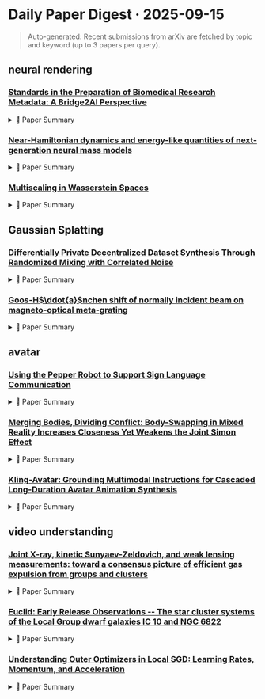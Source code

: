 # Daily Paper Digest · 2025-09-15
> Auto-generated: Recent submissions from arXiv are fetched by topic and keyword (up to 3 papers per query).

## neural rendering

### [Standards in the Preparation of Biomedical Research Metadata: A Bridge2AI Perspective](http://arxiv.org/pdf/2509.10432v1)


<!--break-out-of-list-->
<details markdown="1">
<summary>📄 Paper Summary </summary>

### 1. Task / Problem
- Creating metadata to promote AI readiness

### 2. Motivation & Gaps
- Having standardized metadata from our four distinct and highly multimodal data generators will provide a uniquely robust resource for developing and validating cross-domain computational techniques.

- **Related work challenges:**
  - Bridge2AI consortium: Lack of clear mechanisms for interoperability and standardization in metadata management.
  - AI/ML for Clinical Care: Integrating diverse data types from multiple medical centers into a unified dataset.
  - Functional Genomics: Ensuring metadata standards accommodate various data types and their specific requirements.
  - Precision Public Health: Developing standards that can be applied across different public health datasets.
  - N/A: N/A
  - N/A: N/A
  - N/A: N/A
  - N/A: Improper metadata management presents significant challenges and risks.
  - N/A: Inaccuracies in data entry, inconsistent formats, and missing information can undermine the performance of AI algorithms.
  - N/A: Privacy and legal risks associated with detailed metadata can expose sensitive information if not properly secured.
  - Common Fund Data Ecosystem Integration: Alignment of underlying data models with GC needs and ensuring patient privacy.
  - N/A: N/A

### 3. Core Idea
- A common representational model for dataset metadata standardized across all GCs is envisioned to create significant synergies.

### 4. Method
- **Pipeline**: Data is organized and packaged according to the Clinical Dataset Structure (CDS), inspired by the Brain Imaging Data Structure (BIDS).
- **Architecture / Loss / Training**: N/A
- **Complexity / Resources**: The project utilizes a combination of existing standards and new extensions to accommodate diverse data types.

### 5. Experiments
- **Datasets & Metrics**: The AI-READi dataset includes over one thousand participants and 13 types of measurements, including survey data, physical metrics, retinal images, and environmental properties.
- **Baselines**: Croissant, Current practices in metadata management, Data Cards, Dataset Nutrition Labels, Datasheets, Digital Imaging and Communications in Medicine, Healthsheets, N/A, OMOP common data model, Waveform Database Software Package
- **Main Results**: The dataset is accessible in a secure enclave for permissioned users to analyze using a suite of tools.
- **Ablations**: N/A
- **Limitations / Stress Tests**: Data quality is assessed through standardized scripts for conformance, completeness, and plausibility.

### 6. Takeaways
- **Pros**: Standardization can improve AI-readiness of biomedical datasets., Clear guidelines can enhance metadata creation processes., Collaboration within the Bridge2AI consortium can lead to better practices.
- **Cons**: Existing standards may lack interoperability., Researchers may not have the necessary tools for metadata management., Bespoke standards may not be widely adopted.
- **Future Work**: Further research on effective metadata practices., Development of tools to facilitate metadata standardization., Expansion of guidelines to include more diverse data modalities.

</details>

### [Near-Hamiltonian dynamics and energy-like quantities of next-generation neural mass models](http://arxiv.org/pdf/2509.10428v1)


<!--break-out-of-list-->
<details markdown="1">
<summary>📄 Paper Summary </summary>

### 1. Task / Problem
- Investigate transitions between energy states in neural mass models

### 2. Motivation & Gaps
- The study explores how external stimuli can induce transitions between energy states in neural mass models, drawing parallels with transcranial magnetic stimulation.

- **Related work challenges:**
  - Hopfield's work on memory forming networks: Energy functions used to study stability of equilibrium states are not directly related to neuronal populations.
  - Energy landscapes in EEG and fMRI analysis: These landscapes have no clear connection to the underlying neuronal populations.
  - Next-generation neural mass models: Linking their dynamics to energy considerations and approximating them with Hamiltonian descriptions has not been investigated.
  - N/A: N/A
  - Energy landscape theory: Estimates energy barriers and states by analyzing brain recordings, which may not directly derive the energy landscape.
  - Neural mass models: Understanding the dynamics of populations with varying excitability parameters and their implications for brain behavior.
  - Theory of protein folding: the energy landscape perspective: Understanding the dynamics of protein folding.
  - State-of-the-art estimation of protein model accuracy using AlphaFold: Accurate estimation of protein model accuracy.
  - Characterising Alzheimer’s disease with EEG-based energy landscape analysis: Characterizing complex neurological conditions.
  - N/A: N/A

### 3. Core Idea
- The study explores the dynamics of neural mass models using energy-like quantities and averaging techniques.

### 4. Method
- **Pipeline**: Modeling the neural mass system dynamics using energy-constant curves and analyzing transitions in response to stimuli.
- **Architecture / Loss / Training**: The model uses a Lorentzian distribution for individual excitabilities and incorporates parameters for synaptic strength and applied current.
- **Complexity / Resources**: The model complexity is influenced by the homogeneity of the neuronal population and the coupling strength.

### 5. Experiments
- **Datasets & Metrics**: Simulations of neural mass models with varying parameters to observe energy state transitions.
- **Baselines**: Energy landscape theory, N/A, Previous energy landscape theories, Standard neural mass models, Traditional neural mass models
- **Main Results**: The model successfully predicts transitions between energy states and demonstrates the role of kinetic energy in these transitions.
- **Ablations**: Testing the effects of varying parameters like synaptic strength and population heterogeneity on model behavior.
- **Limitations / Stress Tests**: The model's accuracy improves with smaller δ values, indicating limitations in heterogeneous populations.

### 6. Takeaways
- **Pros**: Provides a new perspective on neuronal population dynamics using physics principles., Links energy landscape theory with neuronal behavior., Offers a framework for analyzing complex behaviors in neural mass models.
- **Cons**: The model may oversimplify the complexities of real neuronal populations., Assumptions about parameter distributions may not hold in all cases., The connection between energy landscapes and actual neuronal dynamics is still unclear.
- **Future Work**: Further exploration of the relationship between energy landscapes and neuronal dynamics., Investigation of the model's applicability to different types of neural populations., Development of more sophisticated models that incorporate additional biological realism.

</details>

### [Multiscaling in Wasserstein Spaces](http://arxiv.org/pdf/2509.10415v1)


<!--break-out-of-list-->
<details markdown="1">
<summary>📄 Paper Summary </summary>

### 1. Task / Problem
- Analyzing learning dynamics of neural networks in Wasserstein space

### 2. Motivation & Gaps
- The study investigates the learning dynamics of neural networks through the lens of Wasserstein spaces, focusing on the convergence of measures during training.

- **Related work challenges:**
  - Recent mathematical advancements in Wasserstein spaces: Multiscale analysis has not been adequately addressed.
  - Wavelet multiresolution frameworks: Need for adaptation to Riemannian manifolds.
  - Computational algorithms in Wasserstein spaces: Lack of multiscale representation methods.
  - N/A: N/A
  - Transport subdivision schemes: Limited to discrete probability measures.
  - Interpolation methods for Wasserstein spaces: Existing methods may not adequately handle the complexities of absolutely continuous measures.
  - Previous studies on optimal transport theory: Limited understanding of how multiscale representations can enhance data compression and optimality analysis.
  - Research on discrete measures: Need for suitable modifications to apply multiscale transforms to discrete cases.
  - McCann's interpolating scheme: Non-uniqueness of the coupling matrix in real-world data.
  - Elementary subdivision scheme: Need for consistent average points across iterations.
  - Optimal transport theory: Establishing stability conditions for refinement rules in the context of multiscale analysis.
  - Previous studies on multiscale transforms: Understanding the implications of geometric decay in detail coefficients.
  - Previous studies on Gaussian measures: Limited understanding of the multiscale properties and their implications in Wasserstein spaces.
  - Research on optimal transport: Need for effective methods to analyze and visualize the transport between measures.
  - Coulomb's law application in vector fields: Understanding the behavior of particles in electric fields and their trajectories.
  - Elementary multiscale transform: Detecting the effects of large vector fields on point clouds.
  - Deep learning model analysis: Tracking discrete probability measures in neural networks.
  - Wasserstein regression: Understanding the smoothness of learning dynamics in high-dimensional spaces.
  - Statistical data analysis in Wasserstein space: Addressing the stochasticity in optimization methods affecting learning dynamics.
  - Fast and scalable Wasserstein-1 neural optimal transport solver: Efficiently predicting perturbations in single-cell data.
  - N/A: N/A

### 3. Core Idea
- The dynamics of neural network weights follow a smooth path in a high-dimensional space, converging to Dirac's measure over specific digits as learning progresses.

### 4. Method
- **Pipeline**: Utilizing a sequence of discrete probability measures to analyze learning dynamics across epochs.
- **Architecture / Loss / Training**: The architecture involves a neural network trained over 161 epochs with batch sizes of 128.
- **Complexity / Resources**: The analysis operates in a 2346-dimensional space, requiring significant computational resources.

### 5. Experiments
- **Datasets & Metrics**: The MNIST dataset is used for digit prediction, with metrics based on mean probabilities and detail coefficients.
- **Baselines**: Existing transport subdivision schemes, McCann's interpolating scheme, N/A, Non-interpolating corner-cutting scheme, Previous Wasserstein-based learning approaches, Previous multiscale analysis techniques, Previous multiscale methods, Standard Gaussian measures, Standard interpolation methods in Wasserstein spaces, Standard neural network training methods, Standard optimal transport methods, Traditional multiscale analysis methods, Wavelet transforms
- **Main Results**: The learning dynamics exhibit smooth convergence to Dirac's measure, with detail coefficients showing decay over scales.
- **Ablations**: Investigating the impact of different batch sizes and learning rates on the learning dynamics.
- **Limitations / Stress Tests**: The analysis is limited by the stochastic nature of the optimization methods used.

### 6. Takeaways
- **Pros**: Robustness and interpretability of the multiscale representation., Versatility in application across different types of measures., Theoretical guarantees on stability and geometric decay.
- **Cons**: Complexity in adapting methods for mixed types of measures., Potential computational challenges in large-scale applications., Limited exploration of practical applications beyond the examples provided.
- **Future Work**: Further exploration of multiscale analysis in other domains., Development of more efficient computational algorithms., Investigation of additional applications in deep learning.

</details>

## Gaussian Splatting

### [Differentially Private Decentralized Dataset Synthesis Through Randomized Mixing with Correlated Noise](http://arxiv.org/pdf/2509.10385v1)


<!--break-out-of-list-->
<details markdown="1">
<summary>📄 Paper Summary </summary>

### 1. Task / Problem
- Differential Privacy in Federated Learning

### 2. Motivation & Gaps
- The paper addresses the challenge of maintaining differential privacy in federated learning settings, where data is distributed across multiple clients.

- **Related work challenges:**
  - Differentially Private Class-Centric Data Aggregation (DP-CDA): In a decentralized setting, limited sample size per client increases sensitivity of local computations, requiring higher noise injection which degrades utility.
  - Federated Learning (FL): Model updates can still leak sensitive information, and attacks specific to decentralized systems can exploit intermediate model updates.
  - Federated Learning: Significant privacy leakage during model parameter exchange.
  - Differential Privacy: Higher noise requirements in federated settings degrade utility.
  - CAPE Protocol: Need for effective noise management to maintain privacy while improving utility.
  - Conventional Federated DP-CDA: Increased noise degrades the utility of generated synthetic data as the number of clients grows.
  - Federated DP-CDA: Experiences performance degradation due to increased local noise in decentralized scenarios.
  - DP-Mix: Offers a better trade-off but still does not match the utility of centralized methods.
  - Local Perturbation: Ensures strong privacy but results in extreme utility loss.
  - Federated learning in non-iid settings aided by differentially private synthetic data: N/A
  - Generative models for effective ml on private, decentralized datasets: N/A
  - Federated learning: Challenges, methods, and future directions: N/A
  - Handling privacy-sensitive medical data with federated learning: challenges and future directions: N/A
  - Differentially private federated learning: A client level perspective: N/A
  - Gaussian Mechanism: Requires large noise injection at each client, degrading utility.
  - Rényi Differential Privacy: Complexity in ensuring privacy guarantees across decentralized data.
  - CAPE Protocol: Balancing local privacy with global utility.

### 3. Core Idea
- The CAPE protocol splits noise into local and correlated components to maintain privacy while preserving utility in federated settings.

### 4. Method
- **Pipeline**: Clients generate privatized estimates using local and correlated noise, which are then aggregated at the server.
- **Architecture / Loss / Training**: CNN model with a convolutional block followed by fully connected layers, trained with cross-entropy loss using Adam optimizer.
- **Complexity / Resources**: Overall computational complexity is O(T·S·l·dx), scaling linearly with the number of synthetic samples, clients, and feature dimensions.

### 5. Experiments
- **Datasets & Metrics**: MNIST and FashionMNIST datasets evaluated under various privacy budgets.
- **Baselines**: Centralized DP-CDA, Centralized Differential Privacy, Conventional Federated DP-CDA, DP-CDA, DP-Mix, Federated DP-CDA, Local Perturbation, N/A, Random Projection, Standard Federated Learning Approaches
- **Main Results**: CAPE achieves the same privacy guarantees as local mechanisms while restoring utility to centralized levels.
- **Ablations**: N/A
- **Limitations / Stress Tests**: N/A

### 6. Takeaways
- **Pros**: Improved privacy-utility trade-off in federated settings., Synthetic data generation preserves statistical structure without leaking private information., CAPE allows for limited collaboration among clients while maintaining privacy.
- **Cons**: Increased noise required in decentralized settings can degrade utility., Potential challenges in implementation across diverse client environments., Dependence on the effectiveness of the CAPE protocol.
- **Future Work**: Explore further optimizations in noise generation techniques., Investigate the application of this method in other sensitive domains., Develop more robust frameworks for privacy-preserving federated learning.

</details>

### [Goos-H$\ddot{a}$nchen shift of normally incident beam on magneto-optical meta-grating](http://arxiv.org/pdf/2509.10374v1)


<!--break-out-of-list-->
<details markdown="1">
<summary>📄 Paper Summary </summary>

### 1. Task / Problem
- Study the Goos-Hanchen shift in magneto-optical meta-gratings

### 2. Motivation & Gaps
- The Goos-Hanchen shift in optical gratings arises from the excitation of resonant modes, which extract energy from the incident optical beam and propagate laterally before re-radiating the optical energy back into the surrounding medium.

- **Related work challenges:**
  - Previous researches about the GH shift: Require oblique incident of the optical beam, complicating application schemes.
  - Studies on quasi-BICs: Need to control the GH shift by tuning the external magnetic field.
  - Research on magneto-optical materials: Band structure becomes non-symmetric, complicating the understanding of GH shift.
  - N/A: N/A
  - N/A: N/A
  - N/A: N/A
  - High-Q Supercavity Modes in Subwavelength Dielectric Resonators: N/A
  - From Fano to quasi-BIC resonances in individual dielectric nanoantennas: N/A
  - Resonant dual-grating metamembranes supporting spectrally narrow bound states in the continuum: N/A

### 3. Core Idea
- Component grating of magneto-optical rods induces quasi-BICs at the Γ point with large Q factor and nonzero group velocity, affecting the GH shift of the reflected beam.

### 4. Method
- **Pipeline**: Design a compound grating of magneto-optical rods and study its band structure and GH shift.
- **Architecture / Loss / Training**: N/A
- **Complexity / Resources**: Utilizes Finite Element Method (FEM) in COMSOL for numerical calculations.

### 5. Experiments
- **Datasets & Metrics**: N/A
- **Baselines**: Momentum mismatch driven bound states in the continuum and ellipsometric phase singularities, N/A, Previous studies on GH shift, Research on optical gratings, Studies on resonant modes, Symmetry-protected dual bound states in the continuum in metamaterials, Tunable magneto-optical accidental bound states in the continuum with intrinsic chirality and nonreciprocal transmission
- **Main Results**: The GH shift of the reflected beam is dependent on the Q factor of the quasi-BIC and the beam width of the Gaussian beam.
- **Ablations**: N/A
- **Limitations / Stress Tests**: N/A

### 6. Takeaways
- **Pros**: The proposed method allows for a normally incident optical beam to have a sizable GH shift., The use of magneto-optical materials enables tuning of the band structure., The findings can be applied in diverse fields such as optical sensing and energy storage.
- **Cons**: The complexity of the design may limit practical applications., Dependence on precise tuning of structural parameters., Potential challenges in experimental validation of the theoretical results.
- **Future Work**: Explore other magneto-optical materials for enhanced performance., Investigate the application of the findings in real-world optical devices., Develop simpler methods for achieving GH shifts in optical systems.

</details>

## avatar

### [Using the Pepper Robot to Support Sign Language Communication](http://arxiv.org/pdf/2509.09889v1)


<!--break-out-of-list-->
<details markdown="1">
<summary>📄 Paper Summary </summary>

### 1. Task / Problem
- Evaluating the recognition of Italian Sign Language (LIS) signs by the Pepper robot

### 2. Motivation & Gaps
- This research explores the use of the Pepper robot to facilitate communication for Deaf users in interactive environments, aiming to reduce communication barriers and foster inclusive interactions.

- **Related work challenges:**
  - Research on the use of social robots for sign language communication began in 2012.: Most social robots interact using speech synthesis and visual displays, which limits accessibility for Deaf individuals.
  - NAO H25 robot study: Limitations in the robot’s structure and mobility.
  - RASA robot for Persian Sign Language: Lack of facial expressions and mouth movements negatively affected sign clarity.
  - InMoov robot for autistic children: Limited signs programmed for engagement.
  - Existing methods for creating sign language animations: Manual creation is time-consuming and complex, requiring significant effort for each sign.
  - Previous studies on robotic sign language communication: Limited automation in generating signs, leading to inconsistencies and inefficiencies.
  - Previous studies on robot communication with Deaf individuals: Limited expressivity and intelligibility due to physical constraints of the robot.
  - Signavatars: A large-scale 3d dataset for holistic sign language production and understanding: N/A
  - A participatory design process of a robotic tutor of assistive sign language for children with autism: N/A
  - Prototyping and preliminary evaluation of sign language translation system in the railway domain: N/A

### 3. Core Idea
- The core idea is to utilize the Pepper robot to support sign language communication, particularly for Deaf users, by implementing a system that can understand and produce sign language.

### 4. Method
- **Pipeline**: Conducted recognition tests using binomial tests to evaluate sign recognition rates.
- **Architecture / Loss / Training**: N/A
- **Complexity / Resources**: The study involved a small sample size of 12 participants, which limits statistical power.

### 5. Experiments
- **Datasets & Metrics**: Recognition accuracy was measured through binomial tests and qualitative notes on sign performance.
- **Baselines**: InMoov, Manual sign creation methods, N/A, NAO H25, NAO H25 robot for Turkish Sign Language, Previous robotic sign language recognition studies, RASA
- **Main Results**: Pepper showed significant recognition rates for several signs but struggled with full sentences due to complexity.
- **Ablations**: N/A
- **Limitations / Stress Tests**: The study faced limitations in participant recruitment and the robot's physical constraints affecting sign execution.

### 6. Takeaways
- **Pros**: Pepper can perform a subset of LIS signs intelligibly., The study contributes to the discussion on inclusive robotics., Future developments could enhance robot expressivity.
- **Cons**: Full sentence recognition is significantly lower., Pepper has physical limitations affecting sign production., Limited integration of Deaf users in the design process.
- **Future Work**: Address multi-modal enhancements like screen-based support., Involve Deaf users in participatory design., Refine robot expressivity and usability.

</details>

### [Merging Bodies, Dividing Conflict: Body-Swapping in Mixed Reality Increases Closeness Yet Weakens the Joint Simon Effect](http://arxiv.org/pdf/2509.09815v1)


<!--break-out-of-list-->
<details markdown="1">
<summary>📄 Paper Summary </summary>

### 1. Task / Problem
- Investigate the effects of reciprocal body swapping on interpersonal closeness and action-level coordination in mixed reality environments.

### 2. Motivation & Gaps
- The study aims to understand how body ownership and self-concept clarity influence interpersonal dynamics in mixed reality settings.

- **Related work challenges:**
  - Previous research on Mixed Reality and body ownership.: Lack of studies examining real-time coordination among co-located users.
  - Classic studies on the Simon task.: Most studies stop at confirming the illusion's validity without exploring its implications.
  - BeAnotherLab’s 'Machine to Be Another': Limited to one-way body-swapping.
  - Dollinger et al. VR body-swapping system: Does not assess social consequences of body-swapping.
  - Genay et al.: Did not test reciprocal body-swapping's effect on implicit action coupling.
  - Genay et al.: Stronger ownership for virtual hands in combined real–virtual environments than in purely virtual ones.
  - N/A: No significant differences in ownership ratings across virtual, augmented, and physical settings.
  - N/A: Individual differences in self-identity and personality significantly influence how users experience embodiment.
  - N/A: N/A
  - Previous studies on the Simon effect: Limited understanding of how body ownership influences spatial interference.
  - Research on avatar embodiment: Need for empirical evidence on the impact of avatar control on interpersonal closeness.
  - N/A: N/A
  - Self-Expansion Theory: Understanding how stable self-concept affects perspective-taking and interpersonal closeness.
  - Joint Simon Effect: Exploring the relationship between body ownership and action co-representation.
  - N/A: N/A
  - E. Wolf et al. (2020): Body weight perception of females using photorealistic avatars in virtual and augmented reality.
  - M. Zhu et al. (2024): Interplay of team member expertness and big five personality traits in virtual collaboration.

### 3. Core Idea
- Reciprocal body swapping enhances interpersonal closeness while reducing action-level coordination, suggesting a trade-off that can inform the design of multi-user XR systems.

### 4. Method
- **Pipeline**: Participants engaged in a body swapping task while their interpersonal closeness and coordination were measured.
- **Architecture / Loss / Training**: N/A
- **Complexity / Resources**: Analyses were conducted using Python 3.11 with libraries such as pandas, SciPy, and statsmodels.

### 5. Experiments
- **Datasets & Metrics**: Data collected from 33 participants using self-report measures and reaction time assessments.
- **Baselines**: Go/No-Go Task, Go/No-Go task, N/A, No body-swapping condition, Non-swapped avatar interaction, Self-Avatar condition, Standard Simon Task, Standard Simon task, Traditional avatar interaction
- **Main Results**: Body swapping increased interpersonal closeness, particularly for individuals with high self-concept clarity, but reduced action-level coordination.
- **Ablations**: N/A
- **Limitations / Stress Tests**: Limited sample size and focus on dyadic interactions; future studies should explore larger groups and neurophysiological measures.

### 6. Takeaways
- **Pros**: Enhances collaboration in Mixed Reality environments., Promotes empathy and social learning., Offers therapeutic interventions through shared embodiment.
- **Cons**: Limited exploration of long-term effects., Potential for misinterpretation of results., Dependence on specific experimental conditions.
- **Future Work**: Investigate long-term impacts of body-swapping., Explore applications in therapeutic settings., Examine effects on diverse populations.

</details>

### [Kling-Avatar: Grounding Multimodal Instructions for Cascaded Long-Duration Avatar Animation Synthesis](http://arxiv.org/pdf/2509.09595v1)


<!--break-out-of-list-->
<details markdown="1">
<summary>📄 Paper Summary </summary>

### 1. Task / Problem
- Long-duration avatar video generation

### 2. Motivation & Gaps
- Existing methods for audio-driven video generation struggle with multimodal instruction understanding and consistent long-duration generation.

- **Related work challenges:**
  - Video Diffusion Transformers (DiT): Insufficient for highly realistic portrait synthesis and often treat each conditional signal independently.
  - Prior work on facial expression and lip synchronization: Leads to semantic conflicts across modalities and affect.
  - Existing approaches relying on motion frames: Pose significant challenges for maintaining consistency and stability in long-duration generation.
  - Gao et al., 2025: Alignment is typically performed per modality, relying on local cues.
  - Fei et al., 2025: Shallow fusion at the generation stage limits expressive capabilities.
  - Wang et al., 2025a: Existing methods do not effectively manage emotional consistency across modalities.
  - OmniHuman: Identity drift and low-quality video generation.
  - HeyGen: Inconsistent lip synchronization and visual quality.
  - OmniHuman-1: Limited to fixed resolutions and lacks support for arbitrary input/output resolutions.
  - HeyGen: Produces videos with repetitive action patterns, harming vividness and diversity.
  - Diffusion Transformers: Primarily designed for general video generation, inadequate for speech-driven digital portrait modeling.
  - Jiang et al., 2025: Struggle with multimodal instruction understanding.
  - Gan et al., 2025: Reliance on local cues for alignment within each modality.
  - Huang et al., 2025: Inconsistent long-duration generation.
  - N/A: N/A

### 3. Core Idea
- A cascaded framework that unifies multimodal instruction understanding with long-duration generation of lifelike portrait videos.

### 4. Method
- **Pipeline**: Two-stage pipeline: first employs an MLLM director to produce a blueprint video, then synthesizes long videos through parallel sub-clip generation.
- **Architecture / Loss / Training**: Coupled with carefully curated data and practical training and inference strategies.
- **Complexity / Resources**: Preserves fine-grained details while faithfully realizing global semantics.

### 5. Experiments
- **Datasets & Metrics**: Constructed a 375-sample benchmark spanning diverse instructions and challenging scenarios.
- **Baselines**: Existing audio-driven video generation methods, HeyGen, N/A, OmniHuman, OmniHuman-1
- **Main Results**: Kling-Avatar delivers vivid, fluent videos up to 1080p and 48 fps, with precise lip synchronization and strong controllability.
- **Ablations**: Future work will include additional objective metrics to complement the GSB assessments.
- **Limitations / Stress Tests**: Human preference–based metric comparisons confirm superior performance.

### 6. Takeaways
- **Pros**: Generates vivid, fluent, long-duration videos at up to 1080p and 48 fps., Maintains strong generalization to open-domain scenarios., Achieves superior performance across multiple dimensions.
- **Cons**: Dependency on high-quality training data., Potential for identity drift in long videos., Limited generalization to unseen character dynamics.
- **Future Work**: Further improvements in instruction understanding., Exploration of additional multimodal inputs., Enhancements in real-time generation capabilities.

</details>

## video understanding

### [Joint X-ray, kinetic Sunyaev-Zeldovich, and weak lensing measurements: toward a consensus picture of efficient gas expulsion from groups and clusters](http://arxiv.org/pdf/2509.10455v1)


<!--break-out-of-list-->
<details markdown="1">
<summary>📄 Paper Summary </summary>

### 1. Task / Problem
- Analyze the kSZ effect profile in relation to stellar mass and feedback mechanisms

### 2. Motivation & Gaps
- The study investigates the discrepancies between spectroscopic and photometric measurements of the kSZ effect, particularly focusing on the required feedback levels for different stellar mass bins.

- **Related work challenges:**
  - FLAMINGO simulation: Inconsistency with observed eROSITA X-ray gas fractions and kSZ measurements.
  - Previous studies on gas expulsion: Moderate power suppression inferred from X-ray measurements does not align with recent observations.
  - Stacked measurements of the kSZ effect: Need for more robust constraints on gas content beyond several R500.
  - Bulbul et al. 2024: Gas mass measurements from the eROSITA all-sky survey.
  - Schaan et al. 2021: kSZ effect profiles from SDSS+ACT.
  - Guachalla et al. 2025: kSZ effect profiles from DESI+ACT.
  - Guachalla et al. (2025): Combining multiple ACT DR6 channels with Planck data.
  - Hadzhiyska et al. (2024b): Measuring kSZ effect profiles for different stellar mass bins.
  - FLAMINGO simulations: Inferring feedback strength from kSZ profile shapes.
  - Dalla Vecchia & Schaye 2012: Numerical overcooling due to large masses of gas particles.
  - Huˇ sko et al. 2022: Limited range of feedback strengths in jet mode AGN feedback.
  - Braspenning et al. 2024: Bias in inferred feedback strength due to mismatches in halo mass or redshift.
  - McCarthy et al. (2025): Inclusion of redshift marginalization in halo mass inference.
  - Ghirardini et al. (2024): Validation of halo masses using weak lensing calibrated scaling relations.
  - Hoekstra et al. (2012): Mitigating cluster member contamination in GGL measurements.
  - McCarthy et al. (2025): The strongest feedback simulation closely matches observations at lower redshifts.
  - Guachalla et al. (2025): Different feedback strengths required for high mass LRG bins compared to lower mass bins.
  - Hadzhiyska et al. (2024b): Incompatibility of measurements from spectroscopic and photometric methods.
  - MillenniumTNG: Does not expel enough gas beyond R500 from groups and clusters.
  - EAGLE: Exhibits milder feedback than the observations require.
  - FABLE: Similar issues with gas mass fraction discrepancies.
  - Popesso et al. 2024a: N/A
  - Bulbul et al. 2024: N/A
  - Pakmor et al. 2023: N/A
  - Schaye et al. 2015: N/A
  - Henden et al. 2018: N/A
  - Braspenning et al. 2024: Deviates from pre-eROSITA observed cluster scaling relations.
  - Bigwood et al. 2025: N/A
  - Hadzhiyska et al. 2024b: Photometric measurements are well described by the strongest feedback variant.
  - Guachalla et al. 2025: Spectroscopic measurements appear to require even stronger gas expulsion.
  - Seppi et al. 2022; Marini et al. 2024: X-ray detected samples are incomplete at lower masses and potentially biased.
  - Heydenreich et al. (2025): Establishing consistency between lensing surveys
  - Amon et al. (2023): Correcting the raw excess surface density estimator for known systematics
  - Li et al. (2023): Correcting mean redshifts of the HSC tomographic bins
  - Hirata & Seljak 2003: Estimating residual multiplicative biases as a function of signal-to-noise and resolution.
  - Li et al. 2022: Correcting for multiplicative and additive biases induced by selection criteria.
  - Ross et al. 2025: Reproducing the redshift distribution of observations using random catalogs.
  - Hoekstra et al. 2012: Cluster member contamination in GGL measurements due to photometric redshift uncertainties.
  - Gruen et al. 2014: Dilution of shear signal from background source galaxy samples.
  - Dietrich et al. 2019: Calibration of corrections against simulations to minimize contamination.
  - Zhou et al. (2023a): Photometric measurements require different feedback levels compared to spectroscopic measurements.
  - FLAMINGO simulation: Both measurement types require stronger feedback than the fiducial simulation, but differ on the extent of feedback needed.
  - N/A: N/A
  - N/A: N/A
  - N/A: N/A

### 3. Core Idea
- The analysis reveals that photometric kSZ measurements align well with the strongest feedback simulation, while spectroscopic measurements indicate a need for even stronger feedback in higher mass bins.

### 4. Method
- **Pipeline**: Stacked kSZ effect profile calculation from simulated galaxies matched to GGL measurements, marginalizing over redshift distributions.
- **Architecture / Loss / Training**: N/A
- **Complexity / Resources**: The method requires careful calibration and the use of multiple simulations to ensure accurate halo mass inference.

### 5. Experiments
- **Datasets & Metrics**: Utilized photometric and spectroscopic measurements of kSZ effect profiles across different stellar mass bins.
- **Baselines**: 1 Gpc3 hydrodynamical FLAMINGO simulation, DES Y3, DES Y3 shear catalog, DES shear catalog, EAGLE, FABLE, FLAMINGO fiducial radiative feedback, FLAMINGO simulation, FLAMINGO simulations, Ghirardini et al. (2024), Guachalla et al. (2025), Guachalla et al. 2025, HSC Y3, HSC shear catalog, Hadzhiyska et al. (2024b), KiDS 1000, McCarthy et al. (2025), MillenniumTNG, N/A, Schaan et al. 2021, Stronger jet feedback, Stronger radiative feedback, Strongest radiative feedback, blue shear catalog
- **Main Results**: Photometric measurements are well described by the strongest feedback simulation, while spectroscopic measurements require stronger feedback for the highest mass bins.
- **Ablations**: The analysis includes variations in GGL fitting processes and halo mass selection methods to assess their impact on results.
- **Limitations / Stress Tests**: Omitted highest mass LRG bins from primary analysis due to discrepancies in required feedback levels.

### 6. Takeaways
- **Pros**: Provides a comprehensive view of gas expulsion mechanisms., Highlights discrepancies between simulations and observations., Offers insights into the impact of baryon feedback on large-scale structure.
- **Cons**: Inconsistencies with existing simulations., Limited understanding of the physical mechanisms behind gas expulsion., Dependence on multi-probe measurements may introduce complexity.
- **Future Work**: Further exploration of complementary observables., Next-generation simulations to refine understanding of gas dynamics., Investigate the implications of findings on galaxy evolution and cosmology.

</details>

### [Euclid: Early Release Observations -- The star cluster systems of the Local Group dwarf galaxies IC 10 and NGC 6822](http://arxiv.org/pdf/2509.10440v1)


<!--break-out-of-list-->
<details markdown="1">
<summary>📄 Paper Summary </summary>

### 1. Task / Problem
- Analysis of star cluster systems in dwarf galaxies NGC 6822 and IC 10

### 2. Motivation & Gaps
- The study aims to provide a detailed analysis of star cluster systems in two Local Group dwarf galaxies, NGC 6822 and IC 10, utilizing high-resolution imaging from the Euclid mission.

- **Related work challenges:**
  - Hubble Space Telescope studies: Limited field of view and focus on bright inner regions, potentially biasing the understanding of cluster populations.
  - Previous studies on star clusters: Lack of comprehensive views of star cluster populations in nearby galaxies.
  - Research on old globular clusters: Difficulty in identifying and analyzing old clusters that provide insights into galaxy assembly histories.
  - Brodie & Strader 2006: Understanding the timeline and nature of hierarchical galaxy growth through the identification and analysis of globular clusters (GCs).
  - Massari et al. 2019: Focusing on cluster kinematics, chemistry, and ages to identify accreted GCs in the Milky Way.
  - Foster et al. 2014: Recognizing accreted GCs outside the Milky Way through their association with tidal streams.
  - Huxor et al. (2013): Independent analysis of the same data to discover additional GCs.
  - Veljanoski et al. (2015): Inferring dynamical mass of NGC 6288’s GC system.
  - Demers et al. (2004): Understanding the distribution of star populations in IC 10.
  - Huxor et al. 2008, 2014; Johnson et al. 2015: Automated or semi-automated methods of star cluster detection face significant challenges due to the complex appearance of clusters against varying stellar fields.
  - Gouliermis et al. (2010): Clusters defined as overdensities of point sources were not visually apparent in the Euclid image.
  - Hodge (1977): Older studies lacked published coordinates for cluster candidates.
  - Krienke & Hodge (2004): Coordinates did not always correspond to visible overdensities in the Euclid images.
  - Chandar et al. 2010: Major source of uncertainty in star cluster studies.
  - Cook et al. 2019: Methods to deal with uncertainties in aperture corrections.
  - Adamo et al. 2015: N/A
  - Deger et al. 2022: N/A
  - L15: N/A
  - BAGPIPES algorithm: Dealing with dust and foreground extinction in fitting cluster properties.
  - Previous studies on cluster sizes: Irregular profiles of clusters leading to undetermined half-light radii.
  - Completeness tests: Assessing the accuracy of measurements and recovery rates of synthetic clusters.
  - L15: Differences in age estimates and systematic offsets in cluster profile-fitting methodologies.
  - Veljanoski et al. (2015): N/A
  - Hwang et al. (2011): N/A
  - Huxor et al. (2013): N/A
  - Krienke & Hodge (2004): N/A
  - Larsen et al. (2022): N/A
  - Chandar et al. (2000): N/A
  - Hwang et al. (2014): N/A
  - Gatto et al. (2021): N/A
  - Bica et al. (2020): N/A
  - Fall & Zhang (2001): N/A
  - Elmegreen & Efremov (1997): N/A
  - Larsen (2009): N/A
  - Adamo et al. (2015): N/A
  - Johnson et al. (2017): N/A
  - Massey et al. (2007): N/A
  - Fusco et al. (2012): N/A
  - Lim & Lee (2015): N/A
  - Lim & Lee (2015): Comparison of SED-fit masses and ages with previous studies.
  - Gatto et al. (2021): Bias in areal coverage and systematic effects in age determination methods.
  - Chandar et al. (2005): Understanding the rapid gas expulsion and its effects on cluster disruption.
  - Georgiev et al. (2009): Candidate globular clusters (GCs) identified but not spectroscopically confirmed or age dated.
  - Huxor et al. (2014): Tentative evidence for a second peak in luminosity functions but low cluster numbers prevent strong conclusions.
  - Mackey et al. (2019): Comparison of luminosity functions with other galaxies shows variations that complicate understanding.
  - Lee et al. 2005: N/A
  - Chandar et al. 2016: N/A
  - Mackey & Gilmore 2003: N/A
  - Ryon et al. 2015: N/A
  - Bastian et al. 2012: N/A
  - Scheepmaker et al. 2007: N/A
  - Larsen 2004: N/A
  - Barmby et al. 2009: N/A
  - Forbes et al. (2018b): Lack of universally accepted definitions for GCs and accurate age information in extragalactic studies.
  - Eadie et al. (2022); Jones et al. (2023); Saifollahi et al. (2025): Diversity in GC populations of low-mass galaxies.
  - Gratton et al. (2019): Defining GCs in the Milky Way and its satellites versus extragalactic candidates.
  - Forbes et al. (2018b): Halo mass estimation for dwarf galaxies
  - Oh et al. (2015): Scaling relationship scatter at low-mass end
  - N/A: N/A
  - N/A: N/A
  - N/A: N/A
  - Fouesneau & Lançon (2010): Using continuous population models to analyse low-mass clusters often leads to age underestimation.
  - Popescu & Hanson (2010): Clusters may appear much redder and older than they would if their IMF was fully sampled.
  - Johnson et al. (2022): Comparison of CMD-derived parameters with SED-fitted ones provides a valuable assessment of stochastic modelling.
  - N/A: N/A

### 3. Core Idea
- The study explores the effects of stochasticity on the integrated colours and age estimates of low-mass star clusters.

### 4. Method
- **Pipeline**: The method involves dividing the circular aperture used for colour determination into halves and calculating colour variations.
- **Architecture / Loss / Training**: The method utilizes a Moffat profile for cluster representation and applies a logistic function for completeness estimation.
- **Complexity / Resources**: Utilized 9-band integrated photometry and BAGPIPESSED-fitting code for analysis.

### 5. Experiments
- **Datasets & Metrics**: The analysis includes photometry and SED-fitting of star clusters in NGC 6822 and IC 10.
- **Baselines**: BAGPIPES code, Bruzual & Charlot models, Continuous population models, Gatto et al. (2021), Georgiev et al. (2009), HST imaging, HST imaging campaigns, Hodge (1977), Hubble's identification of clusters, Hunt et al. (2025), Hunter (2001), Huxor et al. (2014), L15, Lim & Lee (2015), Mackey et al. (2019), N/A, Previous literature candidates, Previous star cluster candidates from literature, Previous studies of star clusters in NGC 6822, Previous studies on GC populations in dwarf galaxies, Previous studies on star clusters, Previous studies on star clusters in NGC 6822 and IC 10, SED fitting through CIGALE, Sharina et al. (2010), Spectroscopic analyses of star clusters, Standard fitting methods for cluster properties, Stochastic population models, ground-based observations
- **Main Results**: The study finds that measurement uncertainties are the dominant source of observed colour variations.
- **Ablations**: The impact of different extinction laws and priors on the fitting results was analyzed.
- **Limitations / Stress Tests**: The tests performed are limited and suggest further exploration is needed.

### 6. Takeaways
- **Pros**: Resolved star clusters into individual stars, enhancing identification and characterization., Compiled a comprehensive catalogue of star cluster candidates., Identified several old massive clusters, providing insights into galaxy evolution.
- **Cons**: Potential bias in previous studies due to limited observational focus., Challenges in identifying old clusters that are crucial for understanding galaxy assembly., Sample completeness may limit the generalizability of findings.
- **Future Work**: Further studies on the role of star clusters in galaxy evolution., Exploration of the relationship between star clusters and galaxy assembly histories., Utilization of additional data from Euclid for more comprehensive analyses.

</details>

### [Understanding Outer Optimizers in Local SGD: Learning Rates, Momentum, and Acceleration](http://arxiv.org/pdf/2509.10439v1)


<!--break-out-of-list-->
<details markdown="1">
<summary>📄 Paper Summary </summary>

### 1. Task / Problem
- Analyze the convergence of Generalized Local SGD and derive optimal stepsizes.

### 2. Motivation & Gaps
- Existing analyses of Local SGD require specific conditions on the local stepsize, limiting their applicability in heterogeneous settings.

- **Related work challenges:**
  - FedOpt: Limited theoretical understanding of the Generalized Local SGD algorithm and the ideal learning rate pair.
  - Nesterov acceleration: Lack of clarity on why or how it improves convergence.
  - Konečný et al., 2016: Communication-efficient distributed optimization
  - Karimireddy et al., 2020: Data heterogeneity
  - Eichner et al., 2019: Intermittent client availability
  - Karimireddy et al. (2020): Provides convergence rates that do not recover those of vanilla Local SGD.
  - Jhunjhunwala, Wang, and Joshi (2023): Guarantees depend on the heterogeneity of iterates across clients.
  - Sun et al. (2024): Analysis is limited by the requirement to choose local stepsizes that scale as 1/LH.
  - Malinovsky and Richtárik, 2022: Convergence guarantees in the context of optimization
  - Li, Acharya, and Richtárik, 2024: Access to proximal operator for improved convergence
  - Sun et al., 2024: Use of momentum in optimization
  - N/A: N/A
  - Convergence and Accuracy Trade-Offs in Federated Learning and Meta-Learning: N/A
  - On the Outsized Importance of Learning Rates in Local Update Methods: N/A
  - Distributed Deep Learning in Open Collaborations: N/A
  - N/A: N/A
  - A Field Guide To Federated Optimization: N/A
  - Communication-Efficient Adaptive Federated Learning: N/A
  - Federated learning with differential privacy: Algorithms and performance analysis: N/A
  - Minibatch vs Local SGD for Heterogeneous Distributed Learning: N/A
  - Is Local SGD Better than Minibatch SGD?: N/A
  - SPD-CFL: Stepwise Parameter Dropout for Efficient Continual Federated Learning: N/A
  - Federated Accelerated Stochastic Gradient Descent: N/A
  - Minibatch vs Local SGD with Shuffling: Tight Convergence Bounds and Beyond: N/A
  - Towards Understanding Why Lookahead Generalizes Better Than SGD and Beyond: N/A
  - N/A: Decreasing cosine similarity between outer gradients as the number of replicas increases.
  - N/A: N/A
  - N/A: N/A
  - N/A: N/A
  - N/A: N/A
  - N/A: N/A

### 3. Core Idea
- This paper studies the impact of the outer learning rate on the convergence of Local SGD through novel convergence theorems, balancing convergence speed and stochastic gradient variance.

### 4. Method
- **Pipeline**: The method involves analyzing the convergence of Generalized Local SGD with varying local and outer stepsizes over multiple communication rounds.
- **Architecture / Loss / Training**: Chinchilla-style decoder transformer architectures trained on the C4 dataset.
- **Complexity / Resources**: The analysis provides explicit expressions for optimal stepsizes based on problem parameters.

### 5. Experiments
- **Datasets & Metrics**: C4 dataset
- **Baselines**: Accelerated Gradient Descent, Averaging, Data-Parallel, DiLoCo (Nesterov outer optimizer), FedAC, FedProx, Federated Averaging, Gradient Descent, Local SGD, Minibatch SGD, N/A, Nesterov, SF-SGD, SGD(lr=1), Schedule-Free Gradient Descent, ScheduleFree-SGD (SF-SGD), Vanilla Local SGD
- **Main Results**: Constant outer learning rate is the best performing schedule.
- **Ablations**: Varying inner steps and replicas impact performance.
- **Limitations / Stress Tests**: Federated learning methods lose flops-efficiency as the number of replicas increases.

### 6. Takeaways
- **Pros**: Improved convergence rates with tuned outer learning rates., Increased robustness to hyperparameter tuning., Insights into the role of momentum in outer optimizers.
- **Cons**: Limited theoretical understanding of the ideal learning rate pair., Dependence on the specific configuration of outer optimizers., Potential challenges in decentralized settings.
- **Future Work**: Further exploration of outer optimizer configurations., Investigation of the impact of communication efficiency in decentralized training., Development of more comprehensive theoretical frameworks.

</details>
